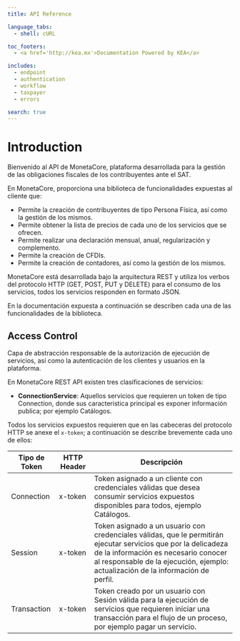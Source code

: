 ```yaml
---
title: API Reference

language_tabs:
  - shell: cURL

toc_footers:
  - <a href='http://kea.mx'>Documentation Powered by KEA</a>

includes:
  - endpoint
  - authentication
  - workflow
  - taxpayer
  - errors

search: true
---
```


# Introduction

Bienvenido al API de MonetaCore, plataforma desarrollada para la gestión de las obligaciones fiscales de los contribuyentes ante el SAT.

En MonetaCore, proporciona una biblioteca de funcionalidades expuestas al cliente que:

* Permite la creación de contribuyentes de tipo Persona Física, así como la gestión de los mismos.
* Permite obtener la lista de precios de cada uno de los servicios que se ofrecen.
* Permite realizar una declaración mensual, anual, regularización y complemento.
* Permite la creación de CFDIs. 
* Permite la creación de contadores, así como la gestión de los mismos.

MonetaCore está desarrollada bajo la arquitectura REST y utiliza los verbos del protocolo HTTP (GET, POST, PUT y DELETE) para el consumo de los servicios, todos los servicios responden en formato JSON.

En la documentación expuesta a continuación se describen cada una de las funcionalidades de la biblioteca.

## Access Control

Capa de abstracción responsable de la autorización de ejecución de servicios, así como la autenticación de los clientes y usuarios en la plataforma. 

En MonetaCore REST API existen tres clasificaciones de servicios:

* **ConnectionService**: Aquellos servicios que requieren un token de tipo Connection, donde sus caracteristica principal es exponer información publica; por ejemplo Catálogos.

Todos los servicios expuestos requieren que en las cabeceras del protocolo HTTP se anexe el `x-token`; a continuación se describe brevemente cada uno de ellos:  

Tipo de Token | HTTP Header | Descripción
--------- | --------- | -----------
Connection | x-token | Token asignado a un cliente con credenciales válidas que desea consumir servicios expuestos disponibles para todos, ejemplo Catálogos.
Session | x-token | Token asignado a un usuario con credenciales válidas, que le permitirán ejecutar servicios que por la delicadeza de la información es necesario conocer al responsable de la ejecución, ejemplo: actualización de la información de perfil.
Transaction | x-token | Token creado por un usuario con Sesión válida para la ejecución de servicios que requieren iniciar una transacción para el flujo de un proceso, por ejemplo pagar un servicio.


